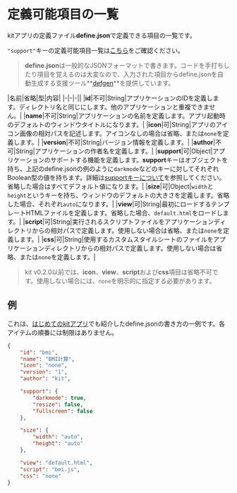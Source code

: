 # 定義可能項目の一覧

kitアプリの定義ファイル**define.json**で定義できる項目の一覧です。

`"support"`キーの定義可能項目一覧は[こちら](/DEFS)をご確認ください。

> **define.json**は一般的なJSONフォーマットで書きます。コードを手打ちしたり項目を覚えるのは大変なので、入力された項目からdefine.jsonを自動生成する支援ツール**[defgen](https://mtsgi.github.io/defgen)**を提供しています。

|名前|省略|型|内容|
|-|-|-||
|**id**|不可|String|アプリケーションのIDを定義します。ディレクトリ名と同じにします。他のアプリケーションと重複できません。|
|**name**|不可|String|アプリケーションの名前を定義します。アプリ起動時のデフォルトのウィンドウタイトルになります。|
|**icon**|可|String|アプリのアイコン画像の相対パスを記述します。アイコンなしの場合は省略、または`none`を定義します。|
|**version**|不可|String|バージョン情報を定義します。|
|**author**|不可|String|アプリケーションの作者名を定義します。|
|**support**|可|Object|アプリケーションのサポートする機能を定義します。**support**キーはオブジェクトを持ち、上記のdefine.jsonの例のように`darkmode`などのキーに対してそれぞれBoolean型の値を持ちます。詳細は[supportキーについて](DEFS)を参照してください。省略した場合はすべてデフォルト値になります。|
|**size**|可|Object|`width`と`height`というキーを持ち、ウィンドウのデフォルトの大きさを定義します。省略した場合、それぞれ`auto`になります。|
|**view**|可|String|最初にロードするテンプレートHTMLファイルを定義します。省略した場合、`default.html`をロードします。|
|**script**|可|String|実行されるスクリプトファイルをアプリケーションディレクトリからの相対パスで定義します。使用しない場合は省略、または`none`を定義します。|
|**css**|可|String|使用するカスタムスタイルシートのファイルをアプリケーションディレクトリからの相対パスで定義します。使用しない場合は省略、または`none`を定義します。|

> kit v0.2.0以前では、**icon**、**view**、**script**および**css**項目は省略不可です。使用しない場合には、`none`を明示的に指定する必要があります。

## 例

これは、[はじめてのkitアプリ](/FIRSTAPP)でも紹介したdefine.jsonの書き方の一例です。各アイテムの順番には制限はありません。

```define.json
{
    "id": "bmi",
    "name": "BMI計算",
    "icon": "none",
    "version": "1",
    "author": "kit",

    "support": {
        "darkmode": true,
        "resize": false,
        "fullscreen": false
    },

    "size": {
        "width": "auto",
        "height": "auto"
    },

    "view": "default.html",
    "script": "bmi.js",
    "css": "none"
}
```
